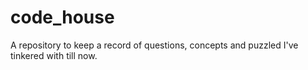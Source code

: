 # code_house
A repository to keep a record of questions, concepts and puzzled I've tinkered with till now. 
